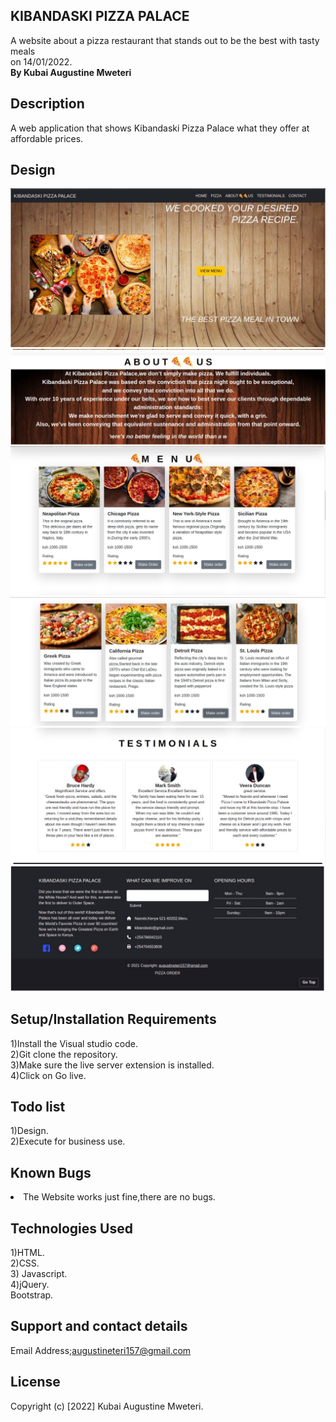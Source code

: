 ## KIBANDASKI PIZZA PALACE
A website about a pizza restaurant that stands out to be the best with tasty meals<br>on 14/01/2022.
<br><strong>By Kubai Augustine Mweteri</strong>

## Description
A web application that shows Kibandaski Pizza Palace what they offer at affordable prices.

## Design
<img src="images/landingpage.jpeg" alt="landingpage">
<img src="images/about us.jpeg" alt="about us">
<img src="images/menu1.jpeg" alt="menu1">
<img src="images/menu2.jpeg" alt="menu2">
<img src="images/test.jpeg" alt="test">
<img src="images/footer.jpeg" alt="footer">

## Setup/Installation Requirements
1)Install the Visual studio code.<br>2)Git clone the repository.<br>3)Make sure the live server extension is installed.<br>4)Click on Go live.

## Todo list
1)Design.<br>2)Execute for business use.

## Known Bugs
<li>The Website works just fine,there are no bugs.</li>

## Technologies Used
1)HTML. <br>2)CSS.<br>3) Javascript.<br>4)jQuery.<br> Bootstrap.

## Support and contact details
Email Address;augustineteri157@gmail.com

## License
Copyright (c) [2022] Kubai Augustine Mweteri.